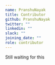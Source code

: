 ```yaml
---
name: PranshuNayak
title: Contributor
github: PranshuNayak
twitter: ""
linkedin: ""
slack: ""
joining_date: ""
role: contributor
---
```


Still waiting for this
